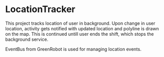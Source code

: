 # LocationTracker

This project tracks location of user in background. 
Upon change in user location, activity gets notified with updated location and polyline is drawn on the map. This is continued untill user ends the shift, which stops the background service.


EventBus from GreenRobot is used for managing location events.

